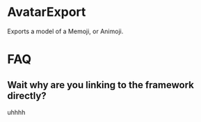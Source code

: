 # AvatarExport
Exports a model of a Memoji, or Animoji.

# FAQ
## Wait why are you linking to the framework directly?
uhhhh

